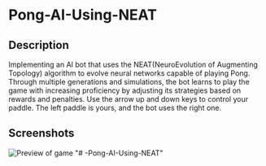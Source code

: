 # Pong-AI-Using-NEAT

## Description
Implementing an AI bot that uses the NEAT(NeuroEvolution of Augmenting Topology) algorithm to evolve neural networks capable of playing Pong. Through multiple generations and simulations, the bot learns to play the game with increasing proficiency by adjusting its strategies based on rewards and penalties.
Use the arrow up and down keys to control your paddle. The left paddle is yours, and the bot uses the right one.
## Screenshots
![Preview of game](https://github.com/bits-and-atoms/Pong-AI-Using-NEAT/assets/113923608/47b543a8-a0af-456d-b3a8-9ec02215b8f2)
"# -Pong-AI-Using-NEAT" 
